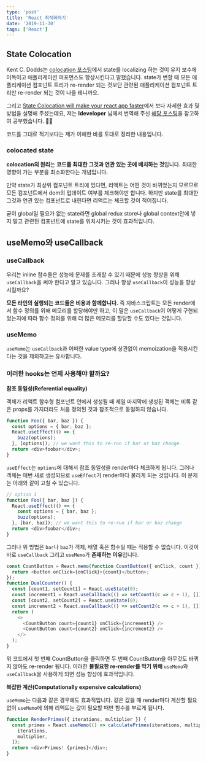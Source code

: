 ```yaml
---
type: 'post'
title: 'React 최적화하기'
date: '2019-11-30'
tags: ['React']
---
```


## State Colocation

Kent C. Dodds는 [colocation 포스팅](https://kentcdodds.com/blog/colocation)에서 state를 localizing 하는 것이 유지 보수에 이득이고 애플리케이션 퍼포먼스도 향상시킨다고 말했습니다. state가 변할 때 모든 애플리케이션 컴포넌트 트리가 re-render 되는 것보단 관련된 애플리케이션 컴포넌트 트리만 re-render 되는 것이 나을 테니까요.

그리고 [State Colocation will make your react app faster](https://kentcdodds.com/blog/state-colocation-will-make-your-react-app-faster)에서 보다 자세한 효과 및 방법을 설명해 주셨는데요, 저는 **Ideveloper** 님께서 번역해 주신 [해당 포스팅](https://ideveloper2.dev/blog/2019-10-12--state-colocation-will-make-your-react-app-faster/)을 참고하여 공부했습니다. 🙋‍♀️

코드를 그대로 적기보다는 제가 이해한 바를 토대로 정리한 내용입니다.

### colocated state

**colocation의 원리**는 **코드를 최대한 그것과 연관 있는 곳에 배치하는 것**입니다. 최대한 영향이 가는 부분을 최소화한다는 개념입니다.

만약 state가 최상위 컴포넌트 트리에 있다면, 리액트는 어떤 것이 바뀌었는지 모르므로 모든 컴포넌트에서 dom의 업데이트 여부를 체크해야만 합니다. 하지만 state를 최대한 그것과 연관 있는 컴포넌트로 내린다면 리액트는 체크할 것이 적어집니다.

굳이 global일 필요가 없는 state라면 global redux store나 global context안에 넣지 말고 관련된 컴포넌트에 state를 위치시키는 것이 효과적입니다.

## useMemo와 useCallback

### useCallback

우리는 inline 함수들은 성능에 문제를 초래할 수 있기 때문에 성능 향상을 위해 `useCallback`을 써야 한다고 알고 있습니다. 그러나 항상 `useCallback`이 성능을 향상시킬까요?

**모든 라인의 실행되는 코드들은 비용과 함께합니다.** 즉 자바스크립트는 모든 render에서 함수 정의를 위해 메모리를 할당해야만 하고, 이 말은 `useCallback`이 어떻게 구현되었는지에 따라 함수 정의를 위해 더 많은 메모리를 할당할 수도 있다는 것입니다.

### useMemo

`useMemo`는 `useCallback`과 어떠한 value type에 상관없이 memoization을 적용시킨다는 것을 제외하고는 유사합니다.

### 이러한 hooks는 언제 사용해야 할까요?

**참조 동일성(Referential equality)**

객체가 리액트 함수형 컴포넌트 안에서 생성될 때 제일 마지막에 생성된 객체는 비록 같은 props를 가지더라도 처음 정의된 것과 참조적으로 동일하지 않습니다.

```javascript
function Foo({ bar, baz }) {
  const options = { bar, baz };
  React.useEffect(() => {
    buzz(options);
  }, [options]); // we want this to re-run if bar or baz change
  return <div>foobar</div>;
}
```

`useEffect`는 `options`에 대해서 참조 동일성을 render마다 체크하게 됩니다. 그러나 객체는 매번 새로 생성되므로 `useEffect`가 render마다 불리게 되는 것입니다. 이 문제는 아래와 같이 고칠 수 있습니다.

```javascript
// option 1
function Foo({ bar, baz }) {
  React.useEffect(() => {
    const options = { bar, baz };
    buzz(options);
  }, [bar, baz]); // we want this to re-run if bar or baz change
  return <div>foobar</div>;
}
```

그러나 위 방법은 `bar`나 `baz`가 객체, 배열 혹은 함수일 때는 적용할 수 없습니다. 이것이 바로 `useCallback` 그리고 `useMemo`가 **존재하는 이유**입니다.

```javascript
const CountButton = React.memo(function CountButton({ onClick, count }) {
  return <button onClick={onClick}>{count}</button>;
});
function DualCounter() {
  const [count1, setCount1] = React.useState(0);
  const increment1 = React.useCallback(() => setCount1(c => c + 1), []);
  const [count2, setCount2] = React.useState(0);
  const increment2 = React.useCallback(() => setCount2(c => c + 1), []);
  return (
    <>
      <CountButton count={count1} onClick={increment1} />
      <CountButton count={count2} onClick={increment2} />
    </>
  );
}
```

위 코드에서 첫 번째 CountButton을 클릭하면 두 번째 CountButton을 아무것도 바뀌지 않아도 re-render 됩니다. 이러한 **불필요한 re-render를 막기 위해** `useMemo`와 `useCallback`을 사용하게 되면 성능 향상에 효과적입니다.

**복잡한 계산(Computationally expensive calculations)**

`useMemo`는 다음과 같은 경우에도 효과적입니다. 같은 값을 매 render마다 계산할 필요 없이 `useMemo`에 의해 리액트는 값이 필요할 때만 함수를 부르게 됩니다.

```javascript
function RenderPrimes({ iterations, multiplier }) {
  const primes = React.useMemo(() => calculatePrimes(iterations, multiplier), [
    iterations,
    multiplier,
  ]);
  return <div>Primes! {primes}</div>;
}
```
